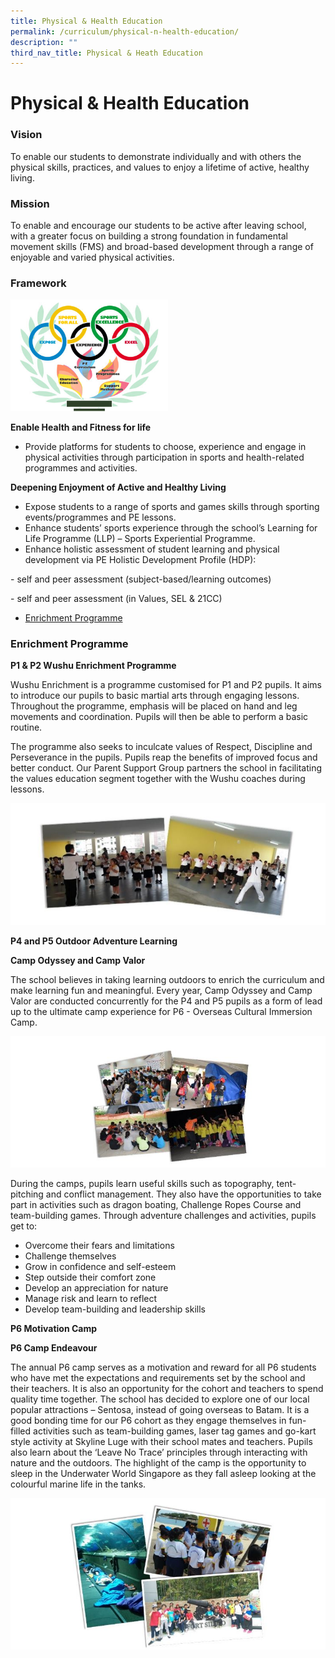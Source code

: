 ```yaml
---
title: Physical & Health Education
permalink: /curriculum/physical-n-health-education/
description: ""
third_nav_title: Physical & Heath Education
---
```

# **Physical & Health Education** 

### Vision

To enable our students to demonstrate individually and with others the physical skills, practices, and values to enjoy a lifetime of active, healthy living.


### Mission

To enable and encourage our students to be active after leaving school, with a greater focus on building a strong foundation in fundamental movement skills (FMS) and broad-based development through a range of enjoyable and varied physical activities.  

### Framework

<img src="/images/framework_pe-FA.jpg" style="width:50%">

**Enable Health and Fitness for life**

*   Provide platforms for students to choose, experience and engage in physical activities through participation in sports and health-related programmes and activities.

**Deepening Enjoyment of Active and Healthy Living**

*   Expose students to a range of sports and games skills through sporting events/programmes and PE lessons.
*   Enhance students’ sports experience through the school’s Learning for Life Programme (LLP) – Sports Experiential Programme.
*   Enhance holistic assessment of student learning and physical development via PE Holistic Development Profile (HDP):

\- self and peer assessment (subject-based/learning outcomes)

\- self and peer assessment (in Values, SEL & 21CC)


* [Enrichment Programme](#EnrichmentProgramme)


<h3><a name="Enrichment Programme"></a>Enrichment Programme</h3>

<b>P1 & P2 Wushu Enrichment Programme</b>

Wushu Enrichment is a programme customised for P1 and P2 pupils. It aims to introduce our pupils to basic martial arts through engaging lessons. Throughout the programme, emphasis will be placed on hand and leg movements and coordination. Pupils will then be able to perform a basic routine.

The programme also seeks to inculcate values of Respect, Discipline and Perseverance in the pupils. Pupils reap the benefits of improved focus and better conduct. Our Parent Support Group partners the school in facilitating the values education segment together with the Wushu coaches during lessons.

<img src="/images/ep1.jpg">


<b>P4 and P5 Outdoor Adventure Learning</b>

<b>Camp Odyssey and Camp Valor</b>

The school believes in taking learning outdoors to enrich the curriculum and make learning fun and meaningful. Every year, Camp Odyssey and Camp Valor are conducted concurrently for the P4 and P5 pupils as a form of lead up to the ultimate camp experience for P6 - Overseas Cultural Immersion Camp.

![](/images/ep2.jpg)

During the camps, pupils learn useful skills such as topography, tent-pitching and conflict management. They also have the opportunities to take part in activities such as dragon boating, Challenge Ropes Course and team-building games. Through adventure challenges and activities, pupils get to:

*   Overcome their fears and limitations
*   Challenge themselves
*   Grow in confidence and self-esteem
*   Step outside their comfort zone
*   Develop an appreciation for nature
*   Manage risk and learn to reflect
*   Develop team-building and leadership skills


**P6 Motivation Camp**

**P6 Camp Endeavour**

The annual P6 camp serves as a motivation and reward for all P6 students who have met the expectations and requirements set by the school and their teachers. It is also an opportunity for the cohort and teachers to spend quality time together. The school has decided to explore one of our local popular attractions – Sentosa, instead of going overseas to Batam. It is a good bonding time for our P6 cohort as they engage themselves in fun-filled activities such as team-building games, laser tag games and go-kart style activity at Skyline Luge with their school mates and teachers. Pupils also learn about the ‘Leave No Trace’ principles through interacting with nature and the outdoors. The highlight of the camp is the opportunity to sleep in the Underwater World Singapore as they fall asleep looking at the colourful marine life in the tanks.

![](/images/ep4.jpg)
